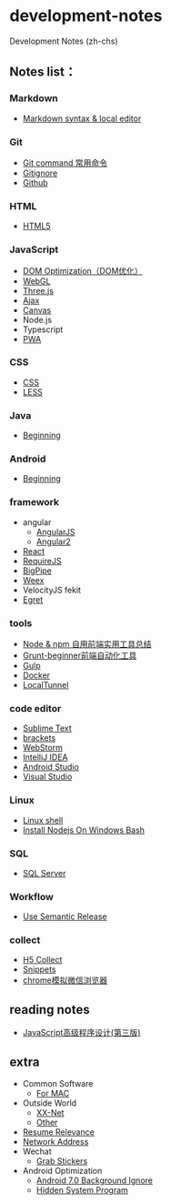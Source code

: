 # development-notes
Development Notes (zh-chs)

## Notes list：
### Markdown
* [Markdown syntax & local editor](./notes/markdown/markdown.md)

### Git
* [Git command 常用命令](./notes/git/git_command.md)
* [Gitignore](./notes/git/gitignore.md)
* [Github](./notes/git/github.md)

### HTML
* [HTML5](./notes/html/html5.md)

### JavaScript
* [DOM Optimization（DOM优化）](./notes/javascript/DOM_Optimization.md)
* [WebGL](./notes/javascript/webgl.md)
* [Three.js](./notes/javascript/threejs.md)
* [Ajax](./notes/javascript/Ajax.md)
* [Canvas](./notes/javascript/Canvas.md)
* Node.js
* Typescript
* [PWA](./notes/javascript/pwa.md)

### CSS
* [CSS](./notes/css/css.md)
* [LESS](./notes/css/less.md)

### Java
* [Beginning](./notes/java/beginning.md)

### Android
* [Beginning](./notes/android/beginning.md)

### framework
* angular 
    * [AngularJS](./notes/framework/AngularJS.md)
    * [Angular2](./notes/framework/Angular2.md)
* [React](./notes/framework/React.md)
* [RequireJS](./notes/framework/requireJS.md)
* [BigPipe](./notes/framework/BigPipe.md)
* [Weex](./notes/framework/weex.md)
* VelocityJS fekit
* [Egret](./notes/framework/Egret.md)

### tools
* [Node & npm 自用前端实用工具总结](./notes/tools/node(front-end).md)
* [Grunt-beginner前端自动化工具](./notes/tools/grunt.md)
* [Gulp](./notes/tools/gulp.md)
* [Docker](./notes/tools/docker.md)
* [LocalTunnel](./notes/tools/localtunnel.md)

### code editor
* [Sublime Text](./notes/code_editor/Sublime_Text_3.md)
* [brackets](./notes/code_editor/brackets.md)
* [WebStorm](./notes/code_editor/Web_Storm.md)
* [IntelliJ IDEA](./notes/code_editor/IDEA.md)
* [Android Studio](./notes/code_editor/Android_Studio.md)
* [Visual Studio](./notes/code_editor/Visual_Studio.md)

### Linux
* [Linux shell](./notes/Linux/Linux_shell.md)
* [Install Nodejs On Windows Bash](./notes/Linux/install_nodejs_on_windows_bash.md)

### SQL
* [SQL Server](./notes/sql/SQLServer.md)

### Workflow
* [Use Semantic Release](./notes/workflows/USE_SEMANTIC_RELEASE.md)

### collect
* [H5 Collect](./notes/collect/H5Collect.md)
* [Snippets](./notes/collect/snippets.md)
* [chrome模拟微信浏览器](./notes/collect/chromeFakeWechatBrowser.md)

## reading notes
* [JavaScript高级程序设计(第三版)](./readingNotes/JavaScript高级程序设计.md)

## extra
* Common Software
	* [For MAC](./extra/System_Installation/Common_Software_For_MAC.md)
* Outside World
  * [XX-Net](./extra/Outside_World/XX-Net.md)
  * [Other](./extra/Outside_World/Other.md)
* [Resume Relevance](./extra/Resume_Relevance.md)
* [Network Address](./extra/Network_Address.md)
* Wechat
  * [Grab Stickers](./extra/Wechat/Grab_Stickers.md)
* Android Optimization
  * [Android 7.0 Background Ignore](./extra/Android_Optimization/Android_7.0_Background_Ignore.md)
  * [Hidden System Program](./extra/Android_Optimization/Hidden_System_Program.md)
  